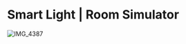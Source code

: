 # Smart Light | Room Simulator 
![IMG_4387](https://github.com/user-attachments/assets/a8ba303a-0b9f-41e4-aa1d-15d36f3af8ff)

